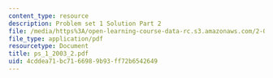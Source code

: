 ```yaml
---
content_type: resource
description: Problem set 1 Solution Part 2
file: /media/https%3A/open-learning-course-data-rc.s3.amazonaws.com/2-082-ship-structural-analysis-design-13-122-spring-2003/4cddea71bc7166989b93ff72b6542649_ps_1_2003_2.pdf
file_type: application/pdf
resourcetype: Document
title: ps_1_2003_2.pdf
uid: 4cddea71-bc71-6698-9b93-ff72b6542649
---
```

